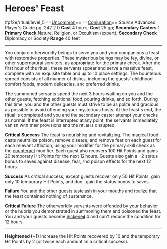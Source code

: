 # Heroes' Feast
#pf2e/ritual/level_5
==[Uncommon](rulesncommon.md)== ==[Conjuration](rules/traits/conjuration.md)==
*Source* Advanced Player's Guide pg. 242 2.0
**Cast** 4 hours; **Cost** 25 gp; **Secondary Casters** 1
**Primary Check** Nature, Religion, or Occultism (expert); **Secondary Check** Diplomacy or Society
**Range** 40 feet

---
You conjure otherworldly beings to serve you and your companions a feast with restorative properties. These mysterious beings may be fey, divine, or other supernatural servitors, as appropriate for the primary check. After the first hour of the ritual, these servants appear and serve a massive feast, complete with an exquisite table and up to 10 place settings. The bounteous spread consists of all manner of dishes, including the guests' childhood comfort foods, modern delicacies, and preferred drinks.

The summoned servants spend the next 3 hours waiting on you and the other guests, fetching additional food, pouring drinks, and so forth. During this time, you and the other guests must strive to be as polite and gracious as possible to avoid offending your mysterious hosts. At the feast's end, the ritual is completed and you and the secondary caster attempt your checks as normal. If the feast is interrupted at any point, the servants immediately vanish with their provisions and the ritual is disrupted.

**Critical Success** The feast is nourishing and revitalizing. The magical food casts neutralize poison, remove disease, and remove fear on each guest for each relevant affliction, using your modifier for the primary skill check as the [counteract](rules/Counteracting.md) modifier. Each guest also recovers 100 Hit Points and gains 20 temporary Hit Points for the next 12 hours. Guests also gain a +2 status bonus to saves against disease, fear, and poison effects for the next 12 hours.

**Success** As critical success, except guests recover only 50 Hit Points, gain only 10 temporary Hit Points, and don't gain the status bonus to saves.

**Failure** You and the other guests taste ash in your mouths and realize that the feast contained nothing of sustenance.

**Critical Failure** The otherworldly servants were offended by your behavior or the hubris you demonstrated in summoning them and poisoned the feast. You and your guests become [Sickened](../../../Conditions/Sickened.md) 4 and can't reduce the condition for 12 hours.

<hr>

**Heightened (+1)** Increase the Hit Points recovered by 10 and the temporary Hit Points by 2 (or twice each amount on a critical success).